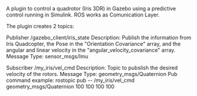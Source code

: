 A plugin to control a quadrotor (Iris 3DR) in Gazebo using a predictive control running in Simulink. ROS works as Comunication Layer.

The plugin creates 2 topics:

Publisher
/gazebo_client/iris_state
Description: Publish the information from Iris Quadcopter, the Pose in the "Orientation Covariance" array, and the angular and linear velocity in the "angular_velocity_covariance" array.
Message Type: sensor_msgs/Imu

Subscriber
/my_iris/vel_cmd
Description: Topic to pubslish the desired velocity of the rotors.
Message Type: geometry_msgs/Quaternion
Pub command example: rostopic pub -- /my_iris/vel_cmd geometry_msgs/Quaternion 100 100 100 100
